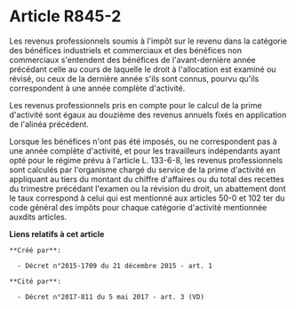 # Article R845-2

Les revenus professionnels soumis à l'impôt sur le revenu dans la catégorie des bénéfices industriels et commerciaux et des
bénéfices non commerciaux s'entendent des bénéfices de l'avant-dernière année précédant celle au cours de laquelle le droit à
l'allocation est examiné ou révisé, ou ceux de la dernière année s'ils sont connus, pourvu qu'ils correspondent à une année
complète d'activité. 

Les revenus professionnels pris en compte pour le calcul de la prime d'activité sont égaux au douzième des revenus annuels
fixés en application de l'alinéa précédent. 

Lorsque les bénéfices n'ont pas été imposés, ou ne correspondent pas à une année complète d'activité, et pour les
travailleurs indépendants ayant opté pour le régime prévu à l'article L. 133-6-8, les revenus professionnels sont calculés
par l'organisme chargé du service de la prime d'activité en appliquant au tiers du montant du chiffre d'affaires ou du total
des recettes du trimestre précédant l'examen ou la révision du droit, un abattement dont le taux correspond à celui qui est
mentionné aux articles 50-0 et 102 ter du code général des impôts pour chaque catégorie d'activité mentionnée auxdits
articles.

**Liens relatifs à cet article**

	**Créé par**:

	  - Décret n°2015-1709 du 21 décembre 2015 - art. 1

	**Cité par**:

	  - Décret n°2017-811 du 5 mai 2017 - art. 3 (VD)
